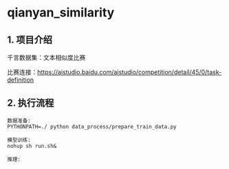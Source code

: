 # qianyan_similarity

## 1. 项目介绍
千言数据集：文本相似度比赛

比赛连接：https://aistudio.baidu.com/aistudio/competition/detail/45/0/task-definition

## 2. 执行流程

```
数据准备:
PYTHONPATH=./ python data_process/prepare_train_data.py

模型训练:
nohup sh run.sh&

推理:

```